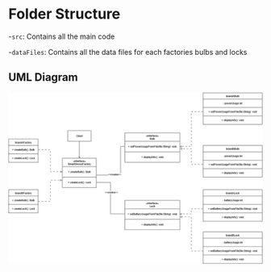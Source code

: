 # Folder Structure

-`src`: Contains all the main code

-`dataFiles`: Contains all the data files for each factories bulbs and locks

## UML Diagram
![Assignment_1_UML.png](Assignment_1.drawio.png)
